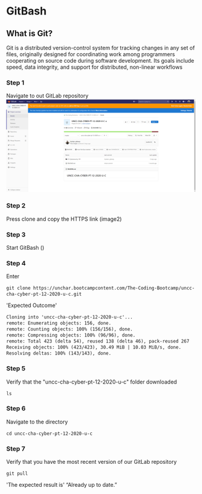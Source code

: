 # GitBash
## What is Git?
Git is a distributed version-control system for tracking changes in any set of files, originally designed for coordinating work among programmers cooperating on source code during software development. Its goals include speed, data integrity, and support for distributed, non-linear workflows 

### Step 1
Navigate to out GitLab repository
![images/1-GitLab.png](images/1-GitLab.png)

### Step 2
Press clone and copy the HTTPS link
(image2)

### Step 3
Start GitBash
()

### Step 4
Enter
```
git clone https://unchar.bootcampcontent.com/The-Coding-Bootcamp/uncc-cha-cyber-pt-12-2020-u-c.git
```
'Expected Outcome'
```
Cloning into 'uncc-cha-cyber-pt-12-2020-u-c'...
remote: Enumerating objects: 156, done.
remote: Counting objects: 100% (156/156), done.
remote: Compressing objects: 100% (96/96), done.
remote: Total 423 (delta 54), reused 138 (delta 46), pack-reused 267
Receiving objects: 100% (423/423), 30.49 MiB | 10.03 MiB/s, done.
Resolving deltas: 100% (143/143), done.

```
### Step 5 
Verify that the "uncc-cha-cyber-pt-12-2020-u-c" folder downloaded 
```
ls
```
### Step 6
Navigate to the directory
```
cd uncc-cha-cyber-pt-12-2020-u-c
```
### Step 7
Verify that you have the most recent version of our GitLab repository
```
git pull
```
'The expected result is' “Already up to date.”
